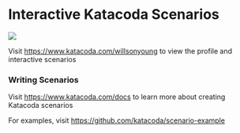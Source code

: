 # Interactive Katacoda Scenarios

[![](http://shields.katacoda.com/katacoda/willsonyoung/count.svg)](https://www.katacoda.com/willsonyoung "Get your profile on Katacoda.com")

Visit https://www.katacoda.com/willsonyoung to view the profile and interactive scenarios

### Writing Scenarios
Visit https://www.katacoda.com/docs to learn more about creating Katacoda scenarios

For examples, visit https://github.com/katacoda/scenario-example
